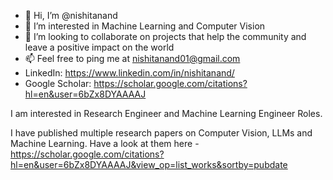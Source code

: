 - 👋 Hi, I’m @nishitanand
- 👀 I’m interested in Machine Learning and Computer Vision
- 💞️ I’m looking to collaborate on projects that help the community and leave a positive impact on the world
- 📫 Feel free to ping me at nishitanand01@gmail.com
- LinkedIn: https://www.linkedin.com/in/nishitanand/
- Google Scholar: https://scholar.google.com/citations?hl=en&user=6bZx8DYAAAAJ

I am interested in Research Engineer and Machine Learning Engineer Roles.

I have published multiple research papers on Computer Vision, LLMs and Machine Learning.
Have a look at them here - https://scholar.google.com/citations?hl=en&user=6bZx8DYAAAAJ&view_op=list_works&sortby=pubdate

<!---
nishitanand/nishitanand is a ✨ special ✨ repository because its `README.md` (this file) appears on your GitHub profile.
You can click the Preview link to take a look at your changes.
--->
